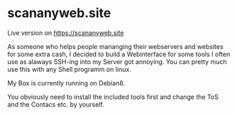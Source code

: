 # scananyweb.site

Live version on https://scananyweb.site

As someone who helps people mananging their webservers and websites for some extra cash, I decided to build a Webinterface for some tools I often use as alaways SSH-ing into my Server got annoying. You can pretty much use this with any Shell programm on linux. 

My Box is currently running on Debian8. 

You obviously need to install the included tools first and change the ToS and the Contacs etc. by yourself. 
